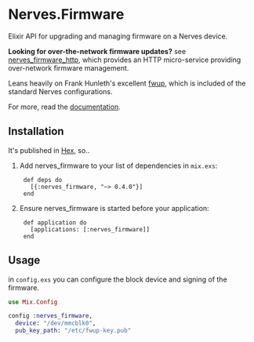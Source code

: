 # Nerves.Firmware

Elixir API for upgrading and managing firmware on a Nerves device.

**Looking for over-the-network firmware updates?** see
[nerves_firmware_http](https://github.com/nerves-project/nerves_firmware_http), which provides an HTTP micro-service providing over-network firmware management.

Leans heavily on Frank Hunleth's excellent [fwup](https://github.com/fhunleth/fwup), which is included of the standard Nerves configurations.

For more, read the [documentation](https://hexdocs.pm/nerves_firmware).

## Installation

It's published in [Hex](https://hex.pm/nerves_firmware), so..

  1. Add nerves_firmware to your list of dependencies in `mix.exs`:

          def deps do
            [{:nerves_firmware, "~> 0.4.0"}]
          end

  2. Ensure nerves_firmware is started before your application:

          def application do
            [applications: [:nerves_firmware]]
          end

## Usage
in `config.exs` you can configure the block device and signing of the firmware.

``` elixir
use Mix.Config

config :nerves_firmware,
  device: "/dev/mmcblk0",
  pub_key_path: "/etc/fwup-key.pub"
```
